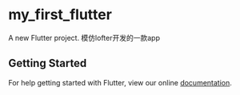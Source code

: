 # my_first_flutter

A new Flutter project.
模仿lofter开发的一款app

## Getting Started

For help getting started with Flutter, view our online
[documentation](https://flutter.io/).
